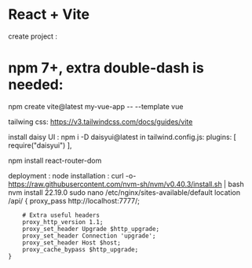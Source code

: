 # React + Vite

create project : 
# npm 7+, extra double-dash is needed:
npm create vite@latest my-vue-app -- --template vue

tailwing css: 
https://v3.tailwindcss.com/docs/guides/vite

install daisy UI : 
npm i -D daisyui@latest
in tailwind.config.js:
plugins: [
    require("daisyui")
  ],

npm install react-router-dom


deployment : 
node installation : 
curl -o- https://raw.githubusercontent.com/nvm-sh/nvm/v0.40.3/install.sh | bash
nvm install 22.19.0
sudo nano /etc/nginx/sites-available/default
 location /api/ {
        proxy_pass http://localhost:7777/;
        
        # Extra useful headers
        proxy_http_version 1.1;
        proxy_set_header Upgrade $http_upgrade;
        proxy_set_header Connection 'upgrade';
        proxy_set_header Host $host;
        proxy_cache_bypass $http_upgrade;
    }


  